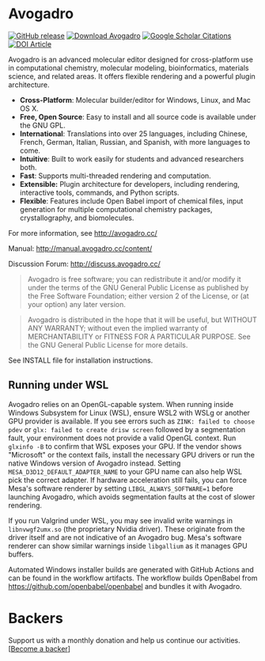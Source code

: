 # Avogadro

[![GitHub release](https://img.shields.io/github/release/cryos/avogadro.svg?maxAge=86400)](https://sourceforge.net/projects/avogadro/files/latest/download)
[![Download Avogadro](https://img.shields.io/sourceforge/dt/avogadro.svg?maxAge=86400)](https://sourceforge.net/projects/avogadro/files/latest/download)
[![Google Scholar Citations](https://avogadro.cc/citations.svg?maxAge=86400)](https://scholar.google.com/scholar?cites=618227831851025693&as_sdt=5,38&sciodt=0,38&hl=en)
[![DOI Article](https://img.shields.io/badge/DOI-10.1186/1758--2946--4--17-brightgreen.svg)](http://doi.org/10.1186/1758-2946-4-17)

Avogadro is an advanced molecular editor designed for cross-platform use
in computational chemistry, molecular modeling, bioinformatics, materials
science, and related areas. It offers flexible rendering and a powerful
plugin architecture.

* **Cross-Platform**: Molecular builder/editor for Windows, Linux, and Mac OS X.
* **Free, Open Source**: Easy to install and all source code is available under the GNU GPL.
* **International**: Translations into over 25 languages, including Chinese, French, German, Italian, Russian, and Spanish, with more languages to come.
* **Intuitive**: Built to work easily for students and advanced researchers both.
* **Fast**: Supports multi-threaded rendering and computation.
* **Extensible:** Plugin architecture for developers, including rendering, interactive tools, commands, and Python scripts.
* **Flexible**: Features include Open Babel import of chemical files, input generation for multiple computational chemistry packages, crystallography, and biomolecules.

For more information, see <http://avogadro.cc/>

Manual: <http://manual.avogadro.cc/content/>

Discussion Forum: <http://discuss.avogadro.cc/>

>Avogadro is free software; you can redistribute it and/or modify
it under the terms of the GNU General Public License as published by
the Free Software Foundation; either version 2 of the License, or
(at your option) any later version.

> Avogadro is distributed in the hope that it will be useful,
but WITHOUT ANY WARRANTY; without even the implied warranty of
MERCHANTABILITY or FITNESS FOR A PARTICULAR PURPOSE.  See the
GNU General Public License for more details.

See INSTALL file for installation instructions.

## Running under WSL

Avogadro relies on an OpenGL-capable system. When running inside Windows
Subsystem for Linux (WSL), ensure WSL2 with WSLg or another GPU provider is
available. If you see errors such as `ZINK: failed to choose pdev` or
`glx: failed to create drisw screen` followed by a segmentation fault,
your environment does not provide a valid OpenGL context.
Run `glxinfo -B` to confirm that WSL exposes your GPU. If the vendor shows
"Microsoft" or the context fails, install the necessary GPU drivers or run the
native Windows version of Avogadro instead. Setting `MESA_D3D12_DEFAULT_ADAPTER_NAME`
to your GPU name can also help WSL pick the correct adapter.
If hardware acceleration still fails, you can force Mesa's software renderer by
setting `LIBGL_ALWAYS_SOFTWARE=1` before launching Avogadro, which avoids
segmentation faults at the cost of slower rendering.

If you run Valgrind under WSL, you may see invalid write warnings in
`libnvwgf2umx.so` (the proprietary Nvidia driver). These originate from the
driver itself and are not indicative of an Avogadro bug. Mesa's software
renderer can show similar warnings inside `libgallium` as it manages GPU
buffers.

Automated Windows installer builds are generated with GitHub Actions and can be
found in the workflow artifacts. The workflow builds OpenBabel from
<https://github.com/openbabel/openbabel> and bundles it with Avogadro.

# Backers
Support us with a monthly donation and help us continue our activities. [[Become a backer](https://opencollective.com/avogadro#backer)]
